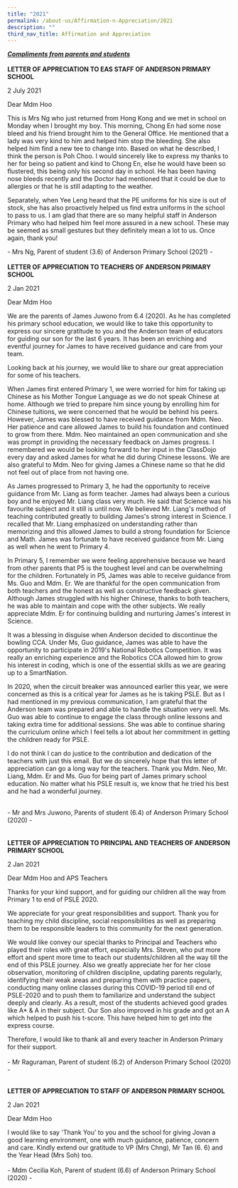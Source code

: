 ```yaml
---
title: "2021"
permalink: /about-us/Affirmation-n-Appreciation/2021
description: ""
third_nav_title: Affirmation and Appreciation
---
```






<p><strong><em><u>Compliments from parents and students<br /></u></em></strong><br /><strong>LETTER OF APPRECIATION TO EAS STAFF OF ANDERSON PRIMARY SCHOOL</strong></p>
<p>2 July 2021</p>
<p>Dear Mdm Hoo</p>
<p>This is Mrs Ng who just returned from Hong Kong and we met in school on Monday when I brought my boy. This morning, Chong En had some nose bleed and his friend brought him to the General Office. He mentioned that a lady was very kind to him and helped him stop the bleeding. She also helped him find a new tee to change into. Based on what he described, I think the person is Poh Choo. I would sincerely like to express my thanks to her for being so patient and kind to Chong En, else he would have been so flustered, this being only his second day in school. He has been having nose bleeds recently and the Doctor had mentioned that it could be due to allergies or that he is still adapting to the weather.</p>
<p>Separately, when Yee Leng heard that the PE uniforms for his size is out of stock, she has also proactively helped us find extra uniforms in the school to pass to us. I am glad that there are so many helpful staff in Anderson Primary who had helped him feel more assured in a new school. These may be seemed as small gestures but they definitely mean a lot to us. Once again, thank you!</p>
<p>- Mrs Ng, Parent of student (3.6) of Anderson Primary School (2021) -<br /><br /><strong>LETTER OF APPRECIATION TO TEACHERS OF ANDERSON PRIMARY SCHOOL<br /></strong></p>
<p>2 Jan 2021</p>
<p>Dear Mdm Hoo</p>
<p>We are the parents of James Juwono from 6.4 (2020). As he has completed his primary school education, we would like to take this opportunity to express our sincere gratitude to you and the Anderson team of educators for guiding our son for the last 6 years. It has been an enriching and eventful journey for James to have received guidance and care from your team.</p>
<p>Looking back at his journey, we would like to share our great appreciation for some of his teachers.</p>
<p>When James first entered Primary 1, we were worried for him for taking up Chinese as his Mother Tongue Language as we do not speak Chinese at home. Although we tried to prepare him since young by enrolling him for Chinese tuitions, we were concerned that he would be behind his peers. However, James was blessed to have received guidance from Mdm. Neo. Her patience and care allowed James to build his foundation and continued to grow from there. Mdm. Neo maintained an open communication and she was prompt in providing the necessary feedback on James progress. I remembered we would be looking forward to her input in the ClassDojo every day and asked James for what he did during Chinese lessons. We are also grateful to Mdm. Neo for giving James a Chinese name so that he did not feel out of place from not having one.</p>
<p>As James progressed to Primary 3, he had the opportunity to receive guidance from Mr. Liang as form teacher. James had always been a curious boy and he enjoyed Mr. Liang class very much. He said that Science was his favourite subject and it still is until now. We believed Mr. Liang's method of teaching contributed greatly to building James's strong interest in Science. I recalled that Mr. Liang emphasized on understanding rather than memorizing and this allowed James to build a strong foundation for Science and Math. James was fortunate to have received guidance from Mr. Liang as well when he went to Primary 4.</p>
<p>In Primary 5, I remember we were feeling apprehensive because we heard from other parents that P5 is the toughest level and can be overwhelming for the children. Fortunately in P5, James was able to receive guidance from Ms. Guo and Mdm. Er. We are thankful for the open communication from both teachers and the honest as well as constructive feedback given. Although James struggled with his higher Chinese, thanks to both teachers, he was able to maintain and cope with the other subjects. We really appreciate Mdm. Er for continuing building and nurturing James's interest in Science.</p>
<p>It was a blessing in disguise when Anderson decided to discontinue the bowling CCA. Under Ms, Guo guidance, James was able to have the opportunity to participate in 2019's National Robotics Competition. It was really an enriching experience and the Robotics CCA allowed him to grow his interest in coding, which is one of the essential skills as we are gearing up to a SmartNation.</p>
<p>In 2020, when the circuit breaker was announced earlier this year, we were concerned as this is a critical year for James as he is taking PSLE. But as I had mentioned in my previous communication, I am grateful that the Anderson team was prepared and able to handle the situation very well. Ms. Guo was able to continue to engage the class through online lessons and taking extra time for additional sessions. She was able to continue sharing the curriculum online which I feel tells a lot about her commitment in getting the children ready for PSLE.</p>
<p>I do not think I can do justice to the contribution and dedication of the teachers with just this email. But we do sincerely hope that this letter of appreciation can go a long way for the teachers. Thank you Mdm. Neo, Mr. Liang, Mdm. Er and Ms. Guo for being part of James primary school education. No matter what his PSLE result is, we know that he tried his best and he had a wonderful journey.</p>
<p><br />- Mr and Mrs Juwono, Parents of student (6.4) of Anderson Primary School (2020) -<br /><br /><br /><strong>LETTER OF APPRECIATION TO PRINCIPAL AND TEACHERS OF ANDERSON PRIMARY SCHOOL</strong></p>
<p>2 Jan 2021</p>
<p>Dear Mdm Hoo and APS Teachers</p>
<p>Thanks for your kind support, and for guiding our children all the way from Primary 1 to end of PSLE 2020.&nbsp;</p>
<p>We appreciate for your great responsibilities and support. Thank you for teaching my child discipline, social responsibilities as well as preparing them to be responsible leaders to this community for the next generation.</p>
<p>We would like convey our special thanks to Principal and Teachers who played their roles with great effort, especially Mrs. Steven, who put more effort and spent more time to teach our students/children all the way till the end of this PSLE journey. Also we greatly appreciate her for her close observation, monitoring of children discipline, updating parents regularly, identifying their weak areas and preparing them with practice papers, conducting many online classes during this COVID-19 period till end of PSLE-2020 and to push them to familiarize and understand the subject deeply and clearly. As a result, most of the students achieved good grades like A* &amp; A in their subject. Our Son also improved in his grade and got an A which helped to push his t-score. This have helped him to get into the express course.&nbsp;</p>
<p>Therefore, I would like to thank all and every teacher in Anderson Primary for their support.<br /><br />- Mr Raguraman, Parent of student (6.2) of Anderson Primary School (2020) -</p>
<p><br /><strong>LETTER OF APPRECIATION TO STAFF OF ANDERSON PRIMARY SCHOOL</strong></p>
<p>2 Jan 2021</p>
<p>Dear Mdm Hoo</p>
<p>I would like to say 'Thank You' to you and the school for giving Jovan a good learning environment, one with much guidance, patience, concern and care. Kindly extend our gratitude to VP (Mrs Chng), Mr Tan (6. 6) and the Year Head (Mrs Soh) too.<br /><br />- Mdm Cecilia Koh, Parent of student (6.6) of Anderson Primary School (2020) -</p>